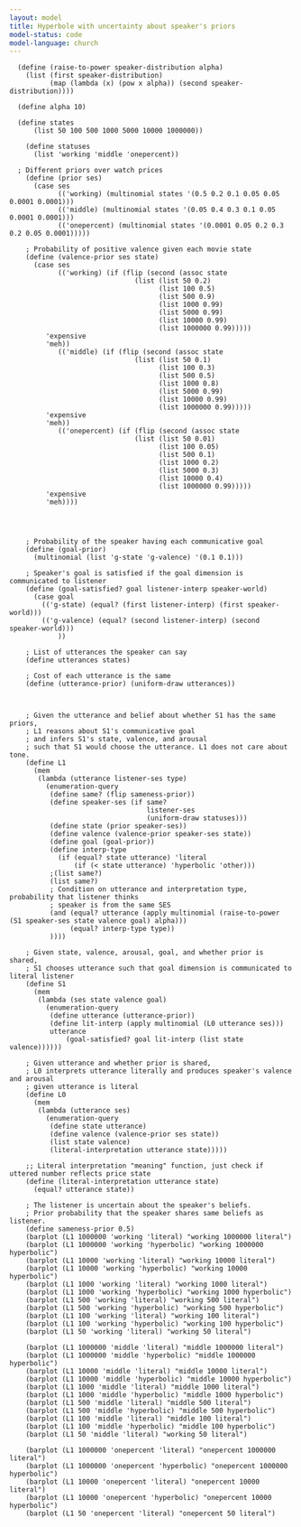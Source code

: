 ```yaml
---
layout: model
title: Hyperbole with uncertainty about speaker's priors
model-status: code
model-language: church
---
```


      (define (raise-to-power speaker-distribution alpha)
        (list (first speaker-distribution)
              (map (lambda (x) (pow x alpha)) (second speaker-distribution))))
      
      (define alpha 10)
      
      (define states
          (list 50 100 500 1000 5000 10000 1000000))
        
        (define statuses
          (list 'working 'middle 'onepercent))
        
      ; Different priors over watch prices
        (define (prior ses)
          (case ses
                (('working) (multinomial states '(0.5 0.2 0.1 0.05 0.05 0.0001 0.0001)))
                (('middle) (multinomial states '(0.05 0.4 0.3 0.1 0.05 0.0001 0.0001)))
                (('onepercent) (multinomial states '(0.0001 0.05 0.2 0.3 0.2 0.05 0.0001)))))
        
        ; Probability of positive valence given each movie state
        (define (valence-prior ses state)
          (case ses
                (('working) (if (flip (second (assoc state
                                   (list (list 50 0.2)
                                         (list 100 0.5)
                                         (list 500 0.9)
                                         (list 1000 0.99)
                                         (list 5000 0.99)
                                         (list 10000 0.99)
                                         (list 1000000 0.99)))))
             'expensive
             'meh))
                (('middle) (if (flip (second (assoc state
                                   (list (list 50 0.1)
                                         (list 100 0.3)
                                         (list 500 0.5)
                                         (list 1000 0.8)
                                         (list 5000 0.99)
                                         (list 10000 0.99)
                                         (list 1000000 0.99)))))
             'expensive
             'meh))
                (('onepercent) (if (flip (second (assoc state
                                   (list (list 50 0.01)
                                         (list 100 0.05)
                                         (list 500 0.1)
                                         (list 1000 0.2)
                                         (list 5000 0.3)
                                         (list 10000 0.4)
                                         (list 1000000 0.99)))))
             'expensive
             'meh))))
          
      
          
        
        ; Probability of the speaker having each communicative goal
        (define (goal-prior)
          (multinomial (list 'g-state 'g-valence) '(0.1 0.1)))
        
        ; Speaker's goal is satisfied if the goal dimension is communicated to listener
        (define (goal-satisfied? goal listener-interp speaker-world)
          (case goal
            (('g-state) (equal? (first listener-interp) (first speaker-world)))
            (('g-valence) (equal? (second listener-interp) (second speaker-world)))
                ))
        
        ; List of utterances the speaker can say
        (define utterances states)
        
        ; Cost of each utterance is the same
        (define (utterance-prior) (uniform-draw utterances))
        
        
        
        ; Given the utterance and belief about whether S1 has the same priors,
        ; L1 reasons about S1's communicative goal
        ; and infers S1's state, valence, and arousal
        ; such that S1 would choose the utterance. L1 does not care about tone.
        (define L1
          (mem
           (lambda (utterance listener-ses type)
             (enumeration-query
              (define same? (flip sameness-prior))
              (define speaker-ses (if same? 
                                      listener-ses
                                      (uniform-draw statuses)))
              (define state (prior speaker-ses))
              (define valence (valence-prior speaker-ses state))
              (define goal (goal-prior))
              (define interp-type
                (if (equal? state utterance) 'literal
                    (if (< state utterance) 'hyperbolic 'other)))
              ;(list same?)
              (list same?)
              ; Condition on utterance and interpretation type, probability that listener thinks
              ; speaker is from the same SES
              (and (equal? utterance (apply multinomial (raise-to-power (S1 speaker-ses state valence goal) alpha))) 
                   (equal? interp-type type))
              ))))
        
        ; Given state, valence, arousal, goal, and whether prior is shared,
        ; S1 chooses utterance such that goal dimension is communicated to literal listener
        (define S1
          (mem
           (lambda (ses state valence goal)
             (enumeration-query
              (define utterance (utterance-prior))
              (define lit-interp (apply multinomial (L0 utterance ses)))
              utterance
                  (goal-satisfied? goal lit-interp (list state valence))))))
        
        ; Given utterance and whether prior is shared,
        ; L0 interprets utterance literally and produces speaker's valence and arousal
        ; given utterance is literal
        (define L0
          (mem
           (lambda (utterance ses)
             (enumeration-query
              (define state utterance)
              (define valence (valence-prior ses state))
              (list state valence)
              (literal-interpretation utterance state)))))
        
        ;; Literal interpretation "meaning" function, just check if uttered number reflects price state
        (define (literal-interpretation utterance state)
          (equal? utterance state))
        
        ; The listener is uncertain about the speaker's beliefs.
        ; Prior probability that the speaker shares same beliefs as listener.
        (define sameness-prior 0.5)
        (barplot (L1 1000000 'working 'literal) "working 1000000 literal")
        (barplot (L1 1000000 'working 'hyperbolic) "working 1000000 hyperbolic")
        (barplot (L1 10000 'working 'literal) "working 10000 literal")
        (barplot (L1 10000 'working 'hyperbolic) "working 10000 hyperbolic")
        (barplot (L1 1000 'working 'literal) "working 1000 literal")
        (barplot (L1 1000 'working 'hyperbolic) "working 1000 hyperbolic")
        (barplot (L1 500 'working 'literal) "working 500 literal")
        (barplot (L1 500 'working 'hyperbolic) "working 500 hyperbolic")
        (barplot (L1 100 'working 'literal) "working 100 literal")
        (barplot (L1 100 'working 'hyperbolic) "working 100 hyperbolic")
        (barplot (L1 50 'working 'literal) "working 50 literal")
        
        (barplot (L1 1000000 'middle 'literal) "middle 1000000 literal")
        (barplot (L1 1000000 'middle 'hyperbolic) "middle 1000000 hyperbolic")
        (barplot (L1 10000 'middle 'literal) "middle 10000 literal")
        (barplot (L1 10000 'middle 'hyperbolic) "middle 10000 hyperbolic")
        (barplot (L1 1000 'middle 'literal) "middle 1000 literal")
        (barplot (L1 1000 'middle 'hyperbolic) "middle 1000 hyperbolic")
        (barplot (L1 500 'middle 'literal) "middle 500 literal")
        (barplot (L1 500 'middle 'hyperbolic) "middle 500 hyperbolic")
        (barplot (L1 100 'middle 'literal) "middle 100 literal")
        (barplot (L1 100 'middle 'hyperbolic) "middle 100 hyperbolic")
        (barplot (L1 50 'middle 'literal) "working 50 literal")
        
        (barplot (L1 1000000 'onepercent 'literal) "onepercent 1000000 literal")
        (barplot (L1 1000000 'onepercent 'hyperbolic) "onepercent 1000000 hyperbolic")
        (barplot (L1 10000 'onepercent 'literal) "onepercent 10000 literal")
        (barplot (L1 10000 'onepercent 'hyperbolic) "onepercent 10000 hyperbolic")
        (barplot (L1 50 'onepercent 'literal) "onepercent 50 literal")
    
